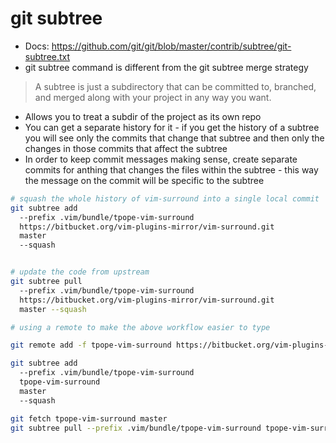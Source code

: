 # git subtree

- Docs: https://github.com/git/git/blob/master/contrib/subtree/git-subtree.txt
- git subtree command is different from the git subtree merge strategy

> A subtree is just a subdirectory that can be committed to, branched, and
> merged along with your project in any way you want.

- Allows you to treat a subdir of the project as its own repo
- You can get a separate history for it - if you get the history of a subtree
  you will see only the commits that change that subtree and then only the
  changes in those commits that affect the subtree
- In order to keep commit messages making sense, create separate commits for
  anthing that changes the files within the subtree - this way the message on
  the commit will be specific to the subtree

```bash
# squash the whole history of vim-surround into a single local commit
git subtree add
  --prefix .vim/bundle/tpope-vim-surround
  https://bitbucket.org/vim-plugins-mirror/vim-surround.git
  master
  --squash


# update the code from upstream
git subtree pull
  --prefix .vim/bundle/tpope-vim-surround
  https://bitbucket.org/vim-plugins-mirror/vim-surround.git
  master --squash

# using a remote to make the above workflow easier to type

git remote add -f tpope-vim-surround https://bitbucket.org/vim-plugins-mirror/vim-surround.git

git subtree add
  --prefix .vim/bundle/tpope-vim-surround
  tpope-vim-surround
  master
  --squash

git fetch tpope-vim-surround master
git subtree pull --prefix .vim/bundle/tpope-vim-surround tpope-vim-surround master --squash
```
